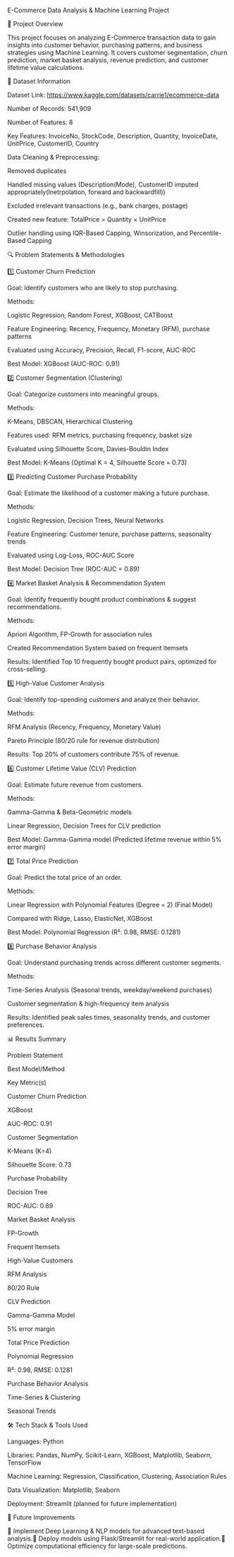 E-Commerce Data Analysis & Machine Learning Project

📌 Project Overview

This project focuses on analyzing E-Commerce transaction data to gain insights into customer behavior, purchasing patterns, and business strategies using Machine Learning. It covers customer segmentation, churn prediction, market basket analysis, revenue prediction, and customer lifetime value calculations.

📂 Dataset Information

Dataset Link: https://www.kaggle.com/datasets/carrie1/ecommerce-data

Number of Records: 541,909

Number of Features: 8

Key Features: InvoiceNo, StockCode, Description, Quantity, InvoiceDate, UnitPrice, CustomerID, Country

Data Cleaning & Preprocessing:

Removed duplicates

Handled missing values (Description(Mode), CustomerID imputed appropriately(Inetrpolation, forward and backwardfill))

Excluded irrelevant transactions (e.g., bank charges, postage)

Created new feature: TotalPrice = Quantity × UnitPrice

Outlier handling using IQR-Based Capping, Winsorization, and Percentile-Based Capping

🔍 Problem Statements & Methodologies

1️⃣ Customer Churn Prediction

Goal: Identify customers who are likely to stop purchasing.

Methods:

Logistic Regression, Random Forest, XGBoost, CATBoost

Feature Engineering: Recency, Frequency, Monetary (RFM), purchase patterns

Evaluated using Accuracy, Precision, Recall, F1-score, AUC-ROC

Best Model: XGBoost (AUC-ROC: 0.91)

2️⃣ Customer Segmentation (Clustering)

Goal: Categorize customers into meaningful groups.

Methods:

K-Means, DBSCAN, Hierarchical Clustering

Features used: RFM metrics, purchasing frequency, basket size

Evaluated using Silhouette Score, Davies-Bouldin Index

Best Model: K-Means (Optimal K = 4, Silhouette Score = 0.73)

3️⃣ Predicting Customer Purchase Probability

Goal: Estimate the likelihood of a customer making a future purchase.

Methods:

Logistic Regression, Decision Trees, Neural Networks

Feature Engineering: Customer tenure, purchase patterns, seasonality trends

Evaluated using Log-Loss, ROC-AUC Score

Best Model: Decision Tree (ROC-AUC = 0.89)

4️⃣ Market Basket Analysis & Recommendation System

Goal: Identify frequently bought product combinations & suggest recommendations.

Methods:

Apriori Algorithm, FP-Growth for association rules

Created Recommendation System based on frequent itemsets

Results: Identified Top 10 frequently bought product pairs, optimized for cross-selling.

5️⃣ High-Value Customer Analysis

Goal: Identify top-spending customers and analyze their behavior.

Methods:

RFM Analysis (Recency, Frequency, Monetary Value)

Pareto Principle (80/20 rule for revenue distribution)

Results: Top 20% of customers contribute 75% of revenue.

6️⃣ Customer Lifetime Value (CLV) Prediction

Goal: Estimate future revenue from customers.

Methods:

Gamma-Gamma & Beta-Geometric models

Linear Regression, Decision Trees for CLV prediction

Best Model: Gamma-Gamma model (Predicted lifetime revenue within 5% error margin)

7️⃣ Total Price Prediction

Goal: Predict the total price of an order.

Methods:

Linear Regression with Polynomial Features (Degree = 2) (Final Model)

Compared with Ridge, Lasso, ElasticNet, XGBoost

Best Model: Polynomial Regression (R²: 0.98, RMSE: 0.1281)

8️⃣ Purchase Behavior Analysis

Goal: Understand purchasing trends across different customer segments.

Methods:

Time-Series Analysis (Seasonal trends, weekday/weekend purchases)

Customer segmentation & high-frequency item analysis

Results: Identified peak sales times, seasonality trends, and customer preferences.

📊 Results Summary

Problem Statement

Best Model/Method

Key Metric(s)

Customer Churn Prediction

XGBoost

AUC-ROC: 0.91

Customer Segmentation

K-Means (K=4)

Silhouette Score: 0.73

Purchase Probability

Decision Tree

ROC-AUC: 0.89

Market Basket Analysis

FP-Growth

Frequent Itemsets

High-Value Customers

RFM Analysis

80/20 Rule

CLV Prediction

Gamma-Gamma Model

5% error margin

Total Price Prediction

Polynomial Regression

R²: 0.98, RMSE: 0.1281

Purchase Behavior Analysis

Time-Series & Clustering

Seasonal Trends

🛠️ Tech Stack & Tools Used

Languages: Python

Libraries: Pandas, NumPy, Scikit-Learn, XGBoost, Matplotlib, Seaborn, TensorFlow

Machine Learning: Regression, Classification, Clustering, Association Rules

Data Visualization: Matplotlib, Seaborn

Deployment: Streamlit (planned for future implementation)

📌 Future Improvements

🔹 Implement Deep Learning & NLP models for advanced text-based analysis.🔹 Deploy models using Flask/Streamlit for real-world application.🔹 Optimize computational efficiency for large-scale predictions.

